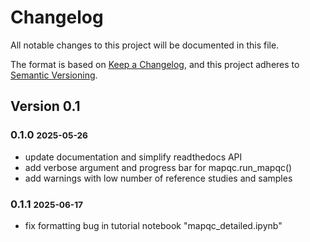 # Changelog

All notable changes to this project will be documented in this file.

The format is based on [Keep a Changelog][],
and this project adheres to [Semantic Versioning][].

[keep a changelog]: https://keepachangelog.com/en/1.0.0/
[semantic versioning]: https://semver.org/spec/v2.0.0.html

## Version 0.1

### 0.1.0 <small>2025-05-26</small>
- update documentation and simplify readthedocs API
- add verbose argument and progress bar for mapqc.run_mapqc()
- add warnings with low number of reference studies and samples

### 0.1.1 <small>2025-06-17</small>
- fix formatting bug in tutorial notebook "mapqc_detailed.ipynb"
